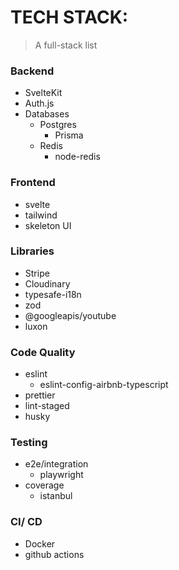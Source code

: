 # TECH STACK:

> A full-stack list

### Backend

- SvelteKit
- Auth.js
- Databases
  - Postgres
    - Prisma
  - Redis
    - node-redis

### Frontend

- svelte
- tailwind
- skeleton UI

### Libraries

- Stripe
- Cloudinary
- typesafe-i18n
- zod
- @googleapis/youtube
- luxon

### Code Quality

- eslint
  - eslint-config-airbnb-typescript
- prettier
- lint-staged
- husky

### Testing

- e2e/integration
  - playwright
- coverage
  - istanbul

### CI/ CD

- Docker
- github actions

